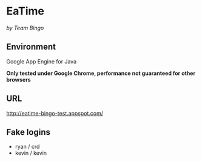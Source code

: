 # EaTime

*by Team Bingo*

## Environment

Google App Engine for Java

**Only tested under Google Chrome, performance not guaranteed for other browsers**

## URL

http://eatime-bingo-test.appspot.com/

## Fake logins

* ryan / crd
* kevin / kevin
